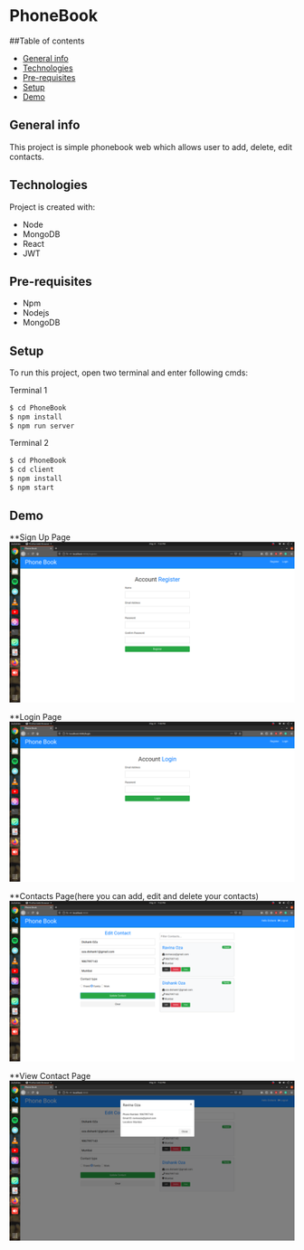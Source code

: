 # PhoneBook

##Table of contents
* [General info](#general-info)
* [Technologies](#technologies)
* [Pre-requisites](#pre-requisites)
* [Setup](#setup)
* [Demo](#demo)

## General info
This project is simple phonebook web which allows user to add, delete, edit contacts.

## Technologies
Project is created with:
* Node
* MongoDB
* React
* JWT

## Pre-requisites
* Npm
* Nodejs
* MongoDB

## Setup
To run this project, open two terminal and enter following cmds:

Terminal 1
```
$ cd PhoneBook
$ npm install
$ npm run server
```
Terminal 2
```
$ cd PhoneBook
$ cd client
$ npm install
$ npm start
```
## Demo
**Sign Up Page
![sign-up](./images/signup-page.png)

**Login Page
![login](./images/login-page.png)

**Contacts Page(here you can add, edit and delete your contacts)
![contacts](./images/contacts-page.png)

**View Contact Page
![contact](./images/view-contact-page.png)
